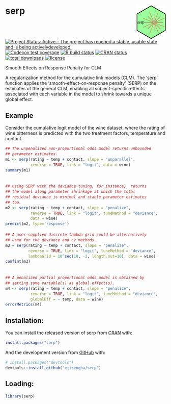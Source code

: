 
<!-- README.md is generated from README.Rmd. Please edit that file -->

# serp <img src='man/figures/hex_logo.png' align="right" height="105" />

<!-- badges: start -->
[![Project Status: Active – The project has reached a stable, usable state and is being activelydeveloped.](https://www.repostatus.org/badges/latest/active.svg)](https://www.repostatus.org/#active)
[![Codecov test coverage](https://codecov.io/gh/ejikeugba/serp/branch/master/graph/badge.svg)](https://codecov.io/gh/ejikeugba/serp?branch=master)
[![R build status](https://github.com/ejikeugba/serp/workflows/R-CMD-check/badge.svg)](https://github.com/ejikeugba/serp/actions)
[![CRAN status](https://www.r-pkg.org/badges/version/serp )](https://CRAN.R-project.org/package=serp)
[![total downloads](http://cranlogs.r-pkg.org/badges/grand-total/serp)](http://cranlogs.r-pkg.org/badges/grand-total/serp)
[![license](https://img.shields.io/badge/license-GPL--2-blue.svg)](https://www.gnu.org/licenses/gpl-2.0.en.html)
<!-- [![downloads](https://cranlogs.r-pkg.org/badges/serp)](https://CRAN.R-project.org/package=serp) -->
<!-- badges: end -->

Smooth Effects on Response Penalty for CLM

A regularization method for the cumulative link models (CLM). The ‘serp’
function applies the ‘smooth-effect-on-response penalty’ (SERP) on the
estimates of the general CLM, enabling all subject-specific effects
associated with each variable in the model to shrink towards a unique
global effect.

## Example

Consider the cumulative logit model of the wine dataset, where the
rating of wine bitterness is predicted with the two treatment factors,
temperature and contact.

``` r
## The unpenalized non-proportional odds model returns unbounded
## parameter estimates.
m1 <- serp(rating ~ temp + contact, slope = "unparallel",
           reverse = TRUE, link = "logit", data = wine)
summary(m1)
 

## Using SERP with the deviance tuning, for instance,  returns 
## the model along parameter shrinkage at which the total 
## residual deviance is minimal and stable parameter estimates 
## too.
m2 <- serp(rating ~ temp + contact, slope = "penalize",
           reverse = TRUE, link = "logit", tuneMethod = "deviance",
           data = wine)
predict(m2, type='response')

## A user-supplied discrete lambda grid could be alternatively
## used for the deviance and cv methods.
m3 = serp(rating ~ temp + contact, slope = "penalize",
          reverse = TRUE, link = "logit", tuneMethod = "deviance",
          lambdaGrid = 10^seq(10, -2, length.out=10), data = wine)
confint(m3)


## A penalized partial proportional odds model is obtained by
## setting some variable(s) as global effect(s).
m4 <- serp(rating ~ temp + contact, slope = "penalize",
           reverse = TRUE, link = "logit", tuneMethod = "deviance",
           globalEff = ~ temp, data = wine)
errorMetrics(m4)
```

## Installation:

You can install the released version of serp from
[CRAN](https://cran.r-project.org/package=serp) with:

``` r
install.packages("serp")
```

And the development version from
[GitHub](https://github.com/ejikeugba/serp) with:

``` r
# install.packages("devtools")
devtools::install_github("ejikeugba/serp")
```

## Loading:

``` r
library(serp)
```
